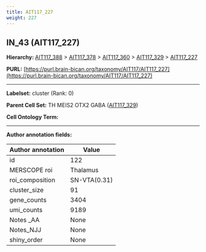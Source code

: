 ```yaml
---
title: AIT117_227
weight: 227
---
```

## IN_43 (AIT117_227)
<b>Hierarchy: </b>
[AIT117_388](../AIT117_388) >
[AIT117_378](../AIT117_378) >
[AIT117_360](../AIT117_360) >
[AIT117_329](../AIT117_329) >
[AIT117_227](../AIT117_227)

**PURL:** [https://purl.brain-bican.org/taxonomy/AIT117/AIT117_227](https://purl.brain-bican.org/taxonomy/AIT117/AIT117_227)

---


**Labelset:** cluster (Rank: 0)

**Parent Cell Set:** TH MEIS2 OTX2 GABA ([AIT117_329](../AIT117_329))



**Cell Ontology Term:** 

[MARKER GENES.]: #


---

[TRANSFERRED ANNOTATIONS.]: #


[AUTHOR ANNOTATION FIELDS.]: #


**Author annotation fields:**

| Author annotation | Value |
|-------------------|-------|
|id|122|
|MERSCOPE roi|Thalamus|
|roi_composition|SN-VTA(0.31) | GPe(0.23) | STH(0.23) | CaB(0.12)|
|cluster_size|91|
|gene_counts|3404|
|umi_counts|9189|
|Notes _AA|None|
|Notes_NJJ|None|
|shiny_order|None|
